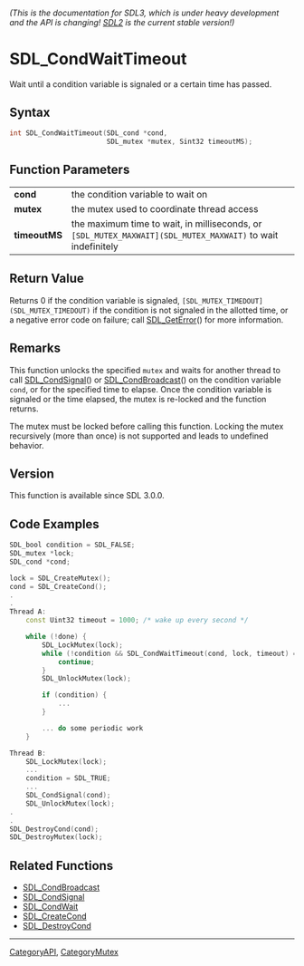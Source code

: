 ###### (This is the documentation for SDL3, which is under heavy development and the API is changing! [SDL2](https://wiki.libsdl.org/SDL2/) is the current stable version!)
# SDL_CondWaitTimeout

Wait until a condition variable is signaled or a certain time has passed.

## Syntax

```c
int SDL_CondWaitTimeout(SDL_cond *cond,
                        SDL_mutex *mutex, Sint32 timeoutMS);

```

## Function Parameters

|                   |                                                                                                             |
| ----------------- | ----------------------------------------------------------------------------------------------------------- |
| **cond**          | the condition variable to wait on                                                                           |
| **mutex**         | the mutex used to coordinate thread access                                                                  |
| **timeoutMS**     | the maximum time to wait, in milliseconds, or `[SDL_MUTEX_MAXWAIT](SDL_MUTEX_MAXWAIT)` to wait indefinitely |

## Return Value

Returns 0 if the condition variable is signaled,
`[SDL_MUTEX_TIMEDOUT](SDL_MUTEX_TIMEDOUT)` if the condition is not signaled
in the allotted time, or a negative error code on failure; call
[SDL_GetError](SDL_GetError)() for more information.

## Remarks

This function unlocks the specified `mutex` and waits for another thread to
call [SDL_CondSignal](SDL_CondSignal)() or
[SDL_CondBroadcast](SDL_CondBroadcast)() on the condition variable `cond`,
or for the specified time to elapse. Once the condition variable is
signaled or the time elapsed, the mutex is re-locked and the function
returns.

The mutex must be locked before calling this function. Locking the mutex
recursively (more than once) is not supported and leads to undefined
behavior.

## Version

This function is available since SDL 3.0.0.

## Code Examples

```c++
SDL_bool condition = SDL_FALSE;
SDL_mutex *lock;
SDL_cond *cond;

lock = SDL_CreateMutex();
cond = SDL_CreateCond();
.
.
Thread A:
    const Uint32 timeout = 1000; /* wake up every second */

    while (!done) {
        SDL_LockMutex(lock);
        while (!condition && SDL_CondWaitTimeout(cond, lock, timeout) == 0) {
            continue;
        }
        SDL_UnlockMutex(lock);

        if (condition) {
            ...
        }

        ... do some periodic work
    }

Thread B:
    SDL_LockMutex(lock);
    ...
    condition = SDL_TRUE;
    ...
    SDL_CondSignal(cond);
    SDL_UnlockMutex(lock);
.
.
SDL_DestroyCond(cond);
SDL_DestroyMutex(lock);
```

## Related Functions

* [SDL_CondBroadcast](SDL_CondBroadcast)
* [SDL_CondSignal](SDL_CondSignal)
* [SDL_CondWait](SDL_CondWait)
* [SDL_CreateCond](SDL_CreateCond)
* [SDL_DestroyCond](SDL_DestroyCond)

----
[CategoryAPI](CategoryAPI), [CategoryMutex](CategoryMutex)


